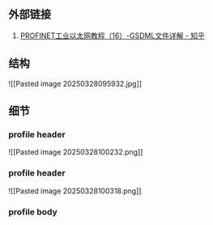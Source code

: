 ## 外部链接
 1. [PROFINET工业以太网教程（16）-GSDML文件详解 - 知乎](https://zhuanlan.zhihu.com/p/562799047)

## 结构
![[Pasted image 20250328095932.jpg]]

## 细节
### profile header
![[Pasted image 20250328100232.png]]
### profile header
![[Pasted image 20250328100318.png]]
### profile body

